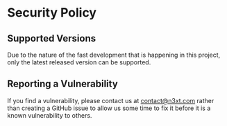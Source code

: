 # Security Policy

## Supported Versions

Due to the nature of the fast development that is happening in this project, only the latest released version can be supported.

## Reporting a Vulnerability

If you find a vulnerability, please contact us at contact@n3xt.com rather than creating a GitHub issue to allow us some time to fix it before it is a known vulnerability to others. 

 
 
 
